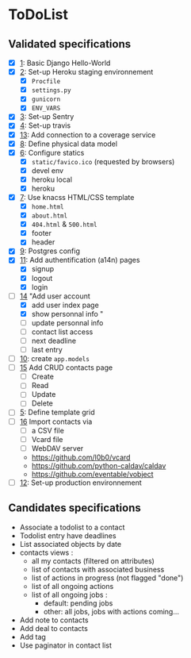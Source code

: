 # ToDoList

## Validated specifications

* [x] [1][1]: Basic Django Hello-World
* [x] [2][2]: Set-up Heroku staging environnement
    - [x] `Procfile`
    - [x] `settings.py`
    - [x] `gunicorn`
    - [x] `ENV_VARS`
* [x] [3][3]: Set-up Sentry
* [x] [4][4]: Set-up travis
* [x] [13][13]: Add connection to a coverage service
* [x] [8][8]: Define physical data model
* [x] [6][6]: Configure statics
    - [x] `static/favico.ico` (requested by browsers)
    - [x] devel env
    - [x] heroku local
    - [x] heroku
* [x] [7][7]: Use knacss HTML/CSS template
    - [x] `home.html`
    - [x] `about.html`
    - [x] `404.html` & `500.html`
    - [x] footer
    - [x] header
* [x] [9][9]: Postgres config
* [x] [11][11]: Add authentification (a14n) pages
    - [x] signup
    - [x] logout
    - [x] login
* [ ] [14][14] "Add user account
    - [x] add user index page
    - [x] show personnal info "
    - [ ] update personnal info
    - [ ] contact list access
    - [ ] next deadline
    - [ ] last entry
* [ ] [10][10]: create `app.models`
* [ ] [15][15] Add CRUD contacts page
    - [ ] Create
    - [ ] Read
    - [ ] Update
    - [ ] Delete
* [ ] [5][5]: Define template grid
* [ ] [16][16] Import contacts via
    - [ ] a CSV file
    - [ ] Vcard file
    - [ ] WebDAV server
    - https://github.com/l0b0/vcard
    - https://github.com/python-caldav/caldav
    - https://github.com/eventable/vobject
* [ ] [12][12]: Set-up production environnement

## Candidates specifications

* Associate a todolist to a contact
* Todolist entry have deadlines
* List associated objects by date
* contacts views : 
    - all my contacts (filtered on attributes)
    - list of contacts with associated business
    - list of actions in progress (not flagged "done")
    - list of all ongoing actions
    - list of all ongoing jobs :
        * default: pending jobs
        * other: all jobs, jobs with actions coming…
* Add note to contacts
* Add deal to contacts
* Add tag
* Use paginator in contact list

[1]: https://github.com/freezed/ocp13/issues/1
[2]: https://github.com/freezed/ocp13/issues/2
[3]: https://github.com/freezed/ocp13/issues/3
[4]: https://github.com/freezed/ocp13/issues/4
[5]: https://github.com/freezed/ocp13/issues/5
[6]: https://github.com/freezed/ocp13/issues/6
[7]: https://github.com/freezed/ocp13/issues/7
[8]: https://github.com/freezed/ocp13/issues/8
[9]: https://github.com/freezed/ocp13/issues/9
[10]: https://github.com/freezed/ocp13/issues/10
[11]: https://github.com/freezed/ocp13/issues/11
[12]: https://github.com/freezed/ocp13/issues/12
[13]: https://github.com/freezed/ocp13/issues/13
[14]: https://github.com/freezed/ocp13/issues/14
[15]: https://github.com/freezed/ocp13/issues/15
[16]: https://github.com/freezed/ocp13/issues/16
